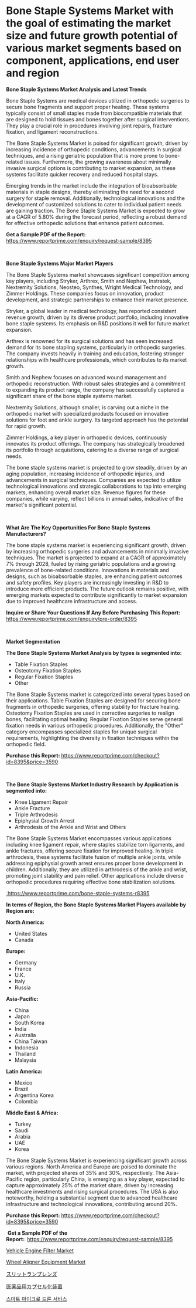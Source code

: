 <p><h1>Bone Staple Systems Market with the goal of estimating the market size and future growth potential of various market segments based on component, applications, end user and region</h1></p><p><strong>Bone Staple Systems Market Analysis and Latest Trends</strong></p>
<p><p>Bone Staple Systems are medical devices utilized in orthopedic surgeries to secure bone fragments and support proper healing. These systems typically consist of small staples made from biocompatible materials that are designed to hold tissues and bones together after surgical interventions. They play a crucial role in procedures involving joint repairs, fracture fixation, and ligament reconstructions.</p><p>The Bone Staple Systems Market is poised for significant growth, driven by increasing incidence of orthopedic conditions, advancements in surgical techniques, and a rising geriatric population that is more prone to bone-related issues. Furthermore, the growing awareness about minimally invasive surgical options is contributing to market expansion, as these systems facilitate quicker recovery and reduced hospital stays.</p><p>Emerging trends in the market include the integration of bioabsorbable materials in staple designs, thereby eliminating the need for a second surgery for staple removal. Additionally, technological innovations and the development of customized solutions to cater to individual patient needs are gaining traction. The Bone Staple Systems Market is expected to grow at a CAGR of 5.80% during the forecast period, reflecting a robust demand for effective orthopedic solutions that enhance patient outcomes.</p></p>
<p><strong>Get a Sample PDF of the Report:&nbsp;</strong> <a href="https://www.reportprime.com/enquiry/request-sample/8395">https://www.reportprime.com/enquiry/request-sample/8395</a></p>
<p>&nbsp;</p>
<p><strong>Bone Staple Systems Major Market Players</strong></p>
<p><p>The Bone Staple Systems market showcases significant competition among key players, including Stryker, Arthrex, Smith and Nephew, Instratek, Nextremity Solutions, Neosteo, Synthes, Wright Medical Technology, and Zimmer Holdings. These companies focus on innovation, product development, and strategic partnerships to enhance their market presence.</p><p>Stryker, a global leader in medical technology, has reported consistent revenue growth, driven by its diverse product portfolio, including innovative bone staple systems. Its emphasis on R&D positions it well for future market expansion.</p><p>Arthrex is renowned for its surgical solutions and has seen increased demand for its bone stapling systems, particularly in orthopedic surgeries. The company invests heavily in training and education, fostering stronger relationships with healthcare professionals, which contributes to its market growth.</p><p>Smith and Nephew focuses on advanced wound management and orthopedic reconstruction. With robust sales strategies and a commitment to expanding its product range, the company has successfully captured a significant share of the bone staple systems market.</p><p>Nextremity Solutions, although smaller, is carving out a niche in the orthopedic market with specialized products focused on innovative solutions for foot and ankle surgery. Its targeted approach has the potential for rapid growth.</p><p>Zimmer Holdings, a key player in orthopedic devices, continuously innovates its product offerings. The company has strategically broadened its portfolio through acquisitions, catering to a diverse range of surgical needs.</p><p>The bone staple systems market is projected to grow steadily, driven by an aging population, increasing incidence of orthopedic injuries, and advancements in surgical techniques. Companies are expected to utilize technological innovations and strategic collaborations to tap into emerging markets, enhancing overall market size. Revenue figures for these companies, while varying, reflect billions in annual sales, indicative of the market's significant potential.</p></p>
<p>&nbsp;</p>
<p><strong>What Are The Key Opportunities For Bone Staple Systems Manufacturers?</strong></p>
<p><p>The bone staple systems market is experiencing significant growth, driven by increasing orthopedic surgeries and advancements in minimally invasive techniques. The market is projected to expand at a CAGR of approximately 7% through 2028, fueled by rising geriatric populations and a growing prevalence of bone-related conditions. Innovations in materials and designs, such as bioabsorbable staples, are enhancing patient outcomes and safety profiles. Key players are increasingly investing in R&D to introduce more efficient products. The future outlook remains positive, with emerging markets expected to contribute significantly to market expansion due to improved healthcare infrastructure and access.</p></p>
<p><strong>Inquire or Share Your Questions If Any Before Purchasing This Report:</strong> <a href="https://www.reportprime.com/enquiry/pre-order/8395">https://www.reportprime.com/enquiry/pre-order/8395</a></p>
<p>&nbsp;</p>
<p><strong>Market Segmentation</strong></p>
<p><strong>The Bone Staple Systems Market Analysis by types is segmented into:</strong></p>
<p><ul><li>Table Fixation Staples</li><li>Osteotomy Fixation Staples</li><li>Regular Fixation Staples</li><li>Other</li></ul></p>
<p><p>The Bone Staple Systems market is categorized into several types based on their applications. Table Fixation Staples are designed for securing bone fragments in orthopedic surgeries, offering stability for fracture healing. Osteotomy Fixation Staples are used in corrective surgeries to realign bones, facilitating optimal healing. Regular Fixation Staples serve general fixation needs in various orthopedic procedures. Additionally, the "Other" category encompasses specialized staples for unique surgical requirements, highlighting the diversity in fixation techniques within the orthopedic field.</p></p>
<p><strong>Purchase this Report:&nbsp;</strong><a href="https://www.reportprime.com/checkout?id=8395&price=3590">https://www.reportprime.com/checkout?id=8395&price=3590</a></p>
<p>&nbsp;</p>
<p><strong>The Bone Staple Systems Market Industry Research by Application is segmented into:</strong></p>
<p><ul><li>Knee Ligament Repair</li><li>Ankle Fracture</li><li>Triple Arthrodesis</li><li>Epiphysial Growth Arrest</li><li>Arthrodesis of the Ankle and Wrist and Others</li></ul></p>
<p><p>The Bone Staple Systems Market encompasses various applications including knee ligament repair, where staples stabilize torn ligaments, and ankle fractures, offering secure fixation for improved healing. In triple arthrodesis, these systems facilitate fusion of multiple ankle joints, while addressing epiphysial growth arrest ensures proper bone development in children. Additionally, they are utilized in arthrodesis of the ankle and wrist, promoting joint stability and pain relief. Other applications include diverse orthopedic procedures requiring effective bone stabilization solutions.</p></p>
<p><a href="https://www.reportprime.com/bone-staple-systems-r8395">&nbsp;https://www.reportprime.com/bone-staple-systems-r8395</a></p>
<p><strong>In terms of Region, the Bone Staple Systems Market Players available by Region are:</strong></p>
<p>
    <p> <strong> North America: </strong>
        <ul>
            <li>United States</li>
            <li>Canada</li>
        </ul>
        </p> 
    <p> <strong> Europe: </strong>
        <ul>
            <li>Germany</li>
            <li>France</li>
            <li>U.K.</li>
            <li>Italy</li>
            <li>Russia</li>
        </ul>
        </p> 
    <p> <strong> Asia-Pacific: </strong>
        <ul>
            <li>China</li>
            <li>Japan</li>
            <li>South Korea</li>
            <li>India</li>
            <li>Australia</li>
            <li>China Taiwan</li>
            <li>Indonesia</li>
            <li>Thailand</li>
            <li>Malaysia</li>
        </ul>
        </p> 
    <p> <strong> Latin America: </strong>
        <ul>
            <li>Mexico</li>
            <li>Brazil</li>
            <li>Argentina Korea</li>
            <li>Colombia</li>
        </ul>
        </p> 
    <p> <strong> Middle East & Africa: </strong>
        <ul>
            <li>Turkey</li>
            <li>Saudi</li>
            <li>Arabia</li>
            <li>UAE</li>
            <li>Korea</li>
        </ul>
    </p>
    </p>
<p><p>The Bone Staple Systems Market is experiencing significant growth across various regions. North America and Europe are poised to dominate the market, with projected shares of 35% and 30%, respectively. The Asia-Pacific region, particularly China, is emerging as a key player, expected to capture approximately 25% of the market share, driven by increasing healthcare investments and rising surgical procedures. The USA is also noteworthy, holding a substantial segment due to advanced healthcare infrastructure and technological innovations, contributing around 20%.</p></p>
<p><strong>Purchase this Report: </strong><a href="https://www.reportprime.com/checkout?id=8395&price=3590">https://www.reportprime.com/checkout?id=8395&price=3590</a></p>
<p>&nbsp;<strong>Get a Sample PDF of the Report:&nbsp;&nbsp;</strong><a href="https://www.reportprime.com/enquiry/request-sample/8395">https://www.reportprime.com/enquiry/request-sample/8395</a></p>
<p><strong></strong></p>
<p><p><a href="https://issuu.com/reportprime-2/docs/vehicle-engine-filter-market-size-2_28fac5186185fd">Vehicle Engine Filter Market</a></p><p><a href="https://medium.com/@graciakennyta2311/the-market-for-wheel-aligner-equipment-market-is-examined-in-this-report-along-with-the-factors-150bef53248f">Wheel Aligner Equipment Market</a></p><p><a href="https://medium.com/@erlenegcfeenan/slit-lamp-lenses-market-%E3%81%AE%E3%82%B0%E3%83%AD%E3%83%BC%E3%83%90%E3%83%AB%E5%B8%82%E5%A0%B4%E6%A6%82%E8%A6%81%E3%81%AF-%E4%B8%96%E7%95%8C%E3%81%8A%E3%82%88%E3%81%B3%E4%B8%BB%E8%A6%81%E5%B8%82%E5%A0%B4%E3%81%AB%E3%81%8A%E3%81%91%E3%82%8B%E6%A5%AD%E7%95%8C%E3%81%AB%E5%BD%B1%E9%9F%BF%E3%82%92%E4%B8%8E%E3%81%88%E3%82%8B%E4%B8%BB%E8%A6%81%E3%81%AA%E3%83%88%E3%83%AC%E3%83%B3%E3%83%89%E3%81%AB%E3%81%A4%E3%81%84%E3%81%A6-%E7%8B%AC%E8%87%AA%E3%81%AE%E8%A6%96%E7%82%B9%E3%82%92%E6%8F%90%E4%BE%9B%E3%81%97%E3%81%BE%E3%81%99-90af592d7ed9">スリットランプレンズ</a></p><p><a href="https://medium.com/@cryptoasu_20150/pharmaceutical-encapsulation-equipment-5ade4f0dd563">医薬品用カプセル化装置</a></p><p><a href="https://medium.com/@avaoneill70/smart-micro-drones-services-market-%EC%9D%98-%EA%B8%80%EB%A1%9C%EB%B2%8C-%EC%8B%9C%EC%9E%A5-%EA%B0%9C%EC%9A%94%EB%8A%94-%EC%A0%84-%EC%84%B8%EA%B3%84-%EB%B0%8F-%EC%A3%BC%EC%9A%94-%EC%8B%9C%EC%9E%A5%EC%9D%98-%EC%82%B0%EC%97%85%EC%97%90-%EC%98%81%ED%96%A5%EC%9D%84-%EB%AF%B8%EC%B9%98%EB%8A%94-%EC%A3%BC%EC%9A%94-%ED%8A%B8%EB%A0%8C%EB%93%9C%EC%97%90-%EB%8C%80%ED%95%9C-%EB%8F%85%ED%8A%B9%ED%95%9C-%EA%B4%80%EC%A0%90%EC%9D%84-13629b549cd8">스마트 마이크로 드론 서비스</a></p></p>